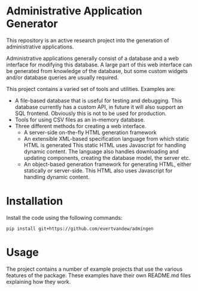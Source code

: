 # Administrative Application Generator

This repository is an active research project into the generation of administrative applications.

Administrative applications generally consist of a database and a web interface for modifying this database.
A large part of this web interface can be generated from knowledge of the database, but some
custom widgets and/or database queries are usually required.

This project contains a varied set of tools and utilities. Examples are:

* A file-based database that is useful for testing and debugging. This database currently has a custom API, in future it will also support an SQL frontend. Obviously this is not to be used for production.
* Tools for using CSV files as an in-memory database.
* Three different methods for creating a web interface.
    - A server-side on-the-fly HTML generation framework
    - An extensible XML-based specification language from which static HTML is generated
      This static HTML uses Javascript for handling dynamic content.
      The language also handles downloading and updating components, creating the database model, the server etc.
    - An object-based generation framework for generating HTML, either statically or server-side.
      This HTML also uses Javascript for handling dynamic content.

# Installation

Install the code using the following commands:

    pip install git+https://github.com/evertvandew/admingen

# Usage

The project contains a number of example projects that use the various features of the package.
These examples have their own README.md files explaining how they work.
